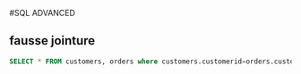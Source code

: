 #SQL ADVANCED

## fausse jointure



```sql
SELECT * FROM customers, orders where customers.customerid=orders.customerid
```

